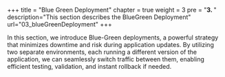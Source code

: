 +++
title = "Blue Green Deployment"
chapter = true
weight = 3
pre = "<b>3. </b>"
description="This section describes the BlueGreen Deployment"
url="03_blueGreenDeployment"
+++


In this section, we introduce Blue-Green deployments, a powerful strategy that minimizes downtime and risk during application updates. By utilizing two separate environments, each running a different version of the application, we can seamlessly switch traffic between them, enabling efficient testing, validation, and instant rollback if needed.